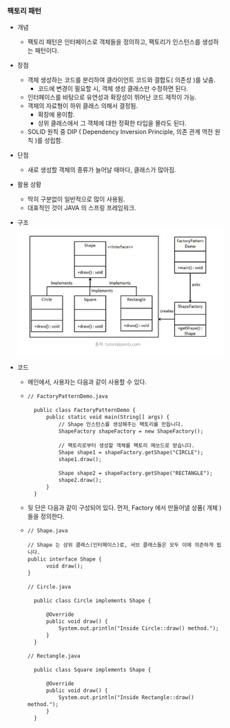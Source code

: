 ### 팩토리 패턴

* 개념
    * 팩토리 패턴은 인터페이스로 객체들을 정의하고, 팩토리가 인스턴스를 생성하는 패턴이다.
    

* 장점
    * 객체 생성하는 코드를 분리하여 클라이언트 코드와 결합도( 의존성 )를 낮춤.
        * 코드에 변경이 필요할 시, 객체 생성 클래스만 수정하면 된다.
    * 인터페이스를 바탕으로 유연성과 확장성이 뛰어난 코드 제작이 가능.
    * 객체의 자료형이 하위 클래스 의해서 결정됨.
        * 확장에 용이함.
        * 상위 클래스에서 그 객체에 대한 정확한 타입을 몰라도 된다.
    * SOLID 원칙 중 DIP ( Dependency Inversion Principle, 의존 관계 역전 원칙 )를 성립함.
    

* 단점
    * 새로 생성할 객체의 종류가 늘어날 때마다, 클래스가 많아짐.
    

* 활용 상황
    * 딱히 구분없이 일반적으로 많이 사용됨.
    * 대표적인 것이 JAVA 의 스프링 프레임워크.
    

* 구조
    ![img.png](팩토리%20패턴%20구조.png)
  

* 코드
    * 메인에서, 사용자는 다음과 같이 사용할 수 있다.
    * ```
      // FactoryPatternDemo.java

        public class FactoryPatternDemo {
            public static void main(String[] args) {
                // Shape 인스턴스를 생성해주는 팩토리를 만듭니다.
                ShapeFactory shapeFactory = new ShapeFactory();

                // 팩토리로부터 생성할 객체를 팩토리 메쏘드로 받습니다. 
                Shape shape1 = shapeFactory.getShape("CIRCLE");
                shape1.draw();

                Shape shape2 = shapeFactory.getShape("RECTANGLE");
                shape2.draw();
            }
        }
      ```
      
    * 뒷 단은 다음과 같이 구성되어 있다.
      먼저, Factory 에서 만들어낼 상품( 개체 )들을 정의한다.
      
    * ```
      // Shape.java

      // Shape 는 상위 클래스(인터페이스)로, 서브 클래스들은 모두 이에 의존하게 됩니다.
      public interface Shape {
            void draw();
      }

      // Circle.java

        public class Circle implements Shape {

            @Override
            public void draw() {
                System.out.println("Inside Circle::draw() method.");
            }
        }

      // Rectangle.java

        public class Square implements Shape {

            @Override
            public void draw() {
                System.out.println("Inside Rectangle::draw() method.");
            }
        }
      ```